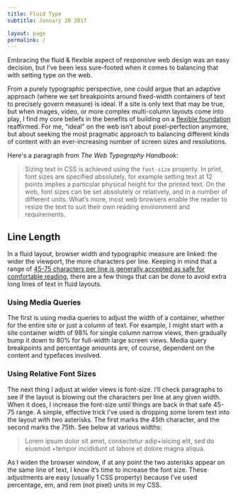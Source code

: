 ```yaml
---
title: Fluid Type
subtitle: January 20 2017

layout: page
permalink: /
---
```


Embracing the fluid & flexible aspect of responsive web design was an easy decision, but I’ve been less sure-footed when it comes to balancing that with setting type on the web.

From a purely typographic perspective, one could argue that an adaptive approach (where we set breakpoints around fixed-width containers of text to precisely govern measure) is ideal. If a site is only text that may be true, but when images, video, or more complex multi-column layouts come into play, I find my core beliefs in the benefits of building on a [flexible foundation](http://blog.stephencaver.com/post/3467737777/building-towards-responsiveness) reaffirmed. For me, “ideal” on the web isn’t about pixel-perfection anymore, but about seeking the most pragmatic approach to balancing different kinds of content with an ever-increasing number of screen sizes and resolutions.

Here's a paragraph from *The Web Typography Handbook*:

> Sizing text in CSS is achieved using the `font-size` property. In print, font sizes are specified absolutely, for example setting text at 12 points implies a particular physical height for the printed text. On the web, font sizes can be set absolutely or relatively, and in a number of different units. What’s more, most web browsers enable the reader to resize the text to suit their own reading environment and requirements.

## Line Length

In a fluid layout, browser width and typographic measure are linked: the wider the viewport, the more characters per line. Keeping in mind that a range of [45-75 characters per line is generally accepted as safe for comfortable reading](http://www.webtypography.net/Rhythm_and_Proportion/Horizontal_Motion/2.1.2/), there are a few things that can be done to avoid extra long lines of text in fluid layouts.

### Using Media Queries

The first is using media queries to adjust the width of a container, whether for the entire site or just a column of text. For example, I might start with a site container width of 98% for single column narrow views, then gradually bump it down to 80% for full-width large screen views. Media query breakpoints and percentage amounts are, of course, dependent on the content and typefaces involved.


### Using Relative Font Sizes

The next thing I adjust at wider views is font-size. I’ll check paragraphs to see if the layout is blowing out the characters per line at any given width. When it does, I increase the font-size until things are back in that safe 45-75 range. A simple, effective trick I’ve used is dropping some lorem text into the layout with two asterisks. The first marks the 45th character, and the second marks the 75th. See below at various widths:

> Lorem ipsum dolor sit amet, consectetur adip+isicing elit, sed do eiusmod +tempor incididunt ut labore et dolore magna aliqua.

As I widen the browser window, if at any point the two asterisks appear on the same line of text, I know it’s time to increase the font size. These adjustments are easy (usually 1 CSS property) because I’ve used percentage, em, and rem (not pixel) units in my CSS.